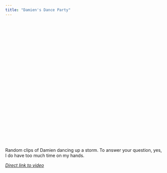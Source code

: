 ```yaml
---
title: "Damien's Dance Party"
---
```

<p><object width="480" height="385"><param name="movie" value="http://www.youtube.com/v/Wj9hZtBsqVk&hl=en&fs=1&rel=0&color1=0x3a3a3a&color2=0x999999"></param><param name="allowFullScreen" value="true"></param><param name="allowscriptaccess" value="always"></param><embed src="http://www.youtube.com/v/Wj9hZtBsqVk&hl=en&fs=1&rel=0&color1=0x3a3a3a&color2=0x999999" type="application/x-shockwave-flash" allowscriptaccess="always" allowfullscreen="true" width="480" height="385"></embed></object></p>
<p>Random clips of Damien dancing up a storm.  To answer your question, yes, I do have too much time on my hands.</p>
<p><em><a href="http://www.youtube.com/watch?v=Wj9hZtBsqVk">Direct link to video</a></em></p>
